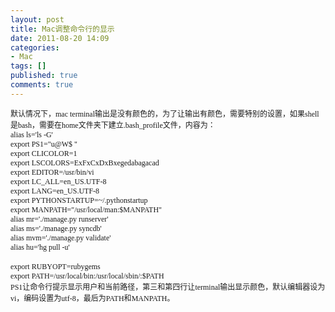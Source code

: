 ```yaml
---
layout: post
title: Mac调整命令行的显示
date: 2011-08-20 14:09
categories:
- Mac
tags: []
published: true
comments: true
---
```

<p><p style="font:12px 'Heiti SC Light';margin:0;">默认情况下，<span style="font:12px Monaco;">mac terminal</span>输出是没有颜色的，为了让输出有颜色，需要特别的设置，如果<span style="font:12px Monaco;">shell</span>是<span style="font:12px Monaco;">bash</span>，需要在<span style="font:12px Monaco;">home</span>文件夹下建立<span style="font:12px Monaco;">.bash_profile</span>文件，内容为：</p>
<p style="font:12px Monaco;margin:0;">alias ls='ls -G'</p>
<p style="font:12px Monaco;margin:0;">export PS1="u@W$ "</p>
<p style="font:12px Monaco;margin:0;">export CLICOLOR=1</p>
<p style="font:12px Monaco;margin:0;">export LSCOLORS=ExFxCxDxBxegedabagacad</p>
<p style="font:12px Monaco;margin:0;">export EDITOR=/usr/bin/vi</p>
<p style="font:12px Monaco;margin:0;">export LC_ALL=en_US.UTF-8</p>
<p style="font:12px Monaco;margin:0;">export LANG=en_US.UTF-8</p>
<p style="font:12px Monaco;margin:0;">export PYTHONSTARTUP=~/.pythonstartup</p>
<p style="font:12px Monaco;margin:0;">export MANPATH="/usr/local/man:$MANPATH"</p>
<p style="font:12px Monaco;margin:0;">alias mr='./manage.py runserver'</p>
<p style="font:12px Monaco;margin:0;">alias ms='./manage.py syncdb'</p>
<p style="font:12px Monaco;margin:0;">alias mvm='./manage.py validate'</p>
<p style="font:12px Monaco;margin:0;">alias hu='hg pull -u'</p>
<p style="font:12px Monaco;min-height:16px;margin:0;"> </p>
<p style="font:12px Monaco;margin:0;">export RUBYOPT=rubygems</p>
<p style="font:12px Monaco;margin:0;">export PATH=/usr/local/bin:/usr/local/sbin/:$PATH</p>
<p style="font:12px 'Heiti SC Light';margin:0;"><span style="font:12px Monaco;">PS1</span>让命令行提示显示用户和当前路径，第三和第四行让<span style="font:12px Monaco;">terminal</span>输出显示颜色，默认编辑器设为<span style="font:12px Monaco;">vi</span>，编码设置为<span style="font:12px Monaco;">utf-8</span>，最后为<span style="font:12px Monaco;">PATH</span>和<span style="font:12px Monaco;">MANPATH</span>。</p></p>
